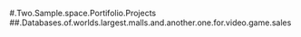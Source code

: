 #.Two.Sample.space.Portifolio.Projects  
##.Databases.of.worlds.largest.malls.and.another.one.for.video.game.sales
